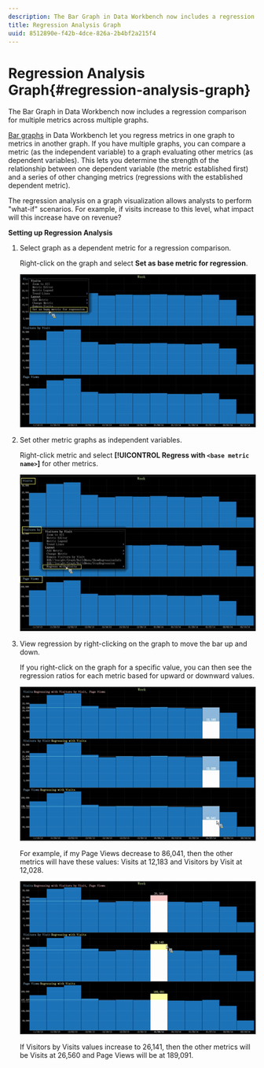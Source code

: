```yaml
---
description: The Bar Graph in Data Workbench now includes a regression comparison for multiple metrics across multiple graphs.
title: Regression Analysis Graph
uuid: 8512890e-f42b-4dce-826a-2b4bf2a215f4
---
```


# Regression Analysis Graph{#regression-analysis-graph}

The Bar Graph in Data Workbench now includes a regression comparison for multiple metrics across multiple graphs.

[Bar graphs](https://marketing.adobe.com/resources/help/en_US/insight/client/c_graphs.html) in Data Workbench let you regress metrics in one graph to metrics in another graph. If you have multiple graphs, you can compare a metric (as the independent variable) to a graph evaluating other metrics (as dependent variables). This lets you determine the strength of the relationship between one dependent variable (the metric established first) and a series of other changing metrics (regressions with the established dependent metric).

The regression analysis on a graph visualization allows analysts to perform "what-if" scenarios. For example, if visits increase to this level, what impact will this increase have on revenue?

**Setting up Regression Analysis**

1. Select graph as a dependent metric for a regression comparison.

   Right-click on the graph and select **Set as base metric for regression**.

   ![](assets/c_graph_regression_1.png)

1. Set other metric graphs as independent variables.

   Right-click metric and select **[!UICONTROL Regress with `<base metric name>`]** for other metrics.

   ![](assets/c_graph_regression.png)

1. View regression by right-clicking on the graph to move the bar up and down.

   If you right-click on the graph for a specific value, you can then see the regression ratios for each metric based for upward or downward values.

   ![](assets/c_graph_regression_2.png)

   For example, if my Page Views decrease to 86,041, then the other metrics will have these values: Visits at 12,183 and Visitors by Visit at 12,028.

   ![](assets/c_graph_regression_3.png)

   If Visitors by Visits values increase to 26,141, then the other metrics will be Visits at 26,560 and Page Views will be at 189,091.

